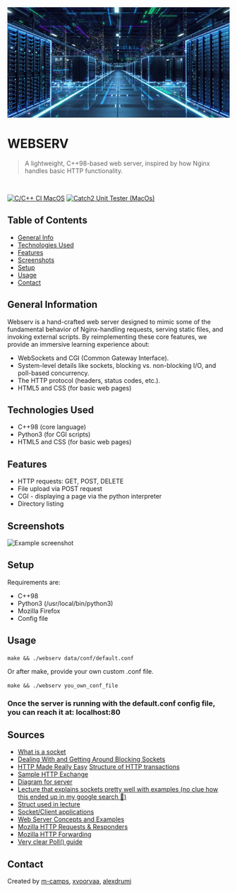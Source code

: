 <div align="center">
   <a href="https://github.com/alexdrumi/webserv">
     <img src="data/www/webserver.jpg" alt="MNE EEG Logo" width="550" height="250">
   </a>
 </div>
 
 
 # WEBSERV
 > A lightweight, C++98-based web server, inspired by how Nginx handles basic HTTP functionality.
 
 <br>
 
 [![C/C++ CI MacOS](https://github.com/xvoorvaa/webserv/actions/workflows/macos_comp.yml/badge.svg)](https://github.com/xvoorvaa/webserv/actions/workflows/macos_comp.yml)
 [![Catch2 Unit Tester (MacOs)](https://github.com/xvoorvaa/webserv/actions/workflows/Catch2_unit_tester.yml/badge.svg)](https://github.com/xvoorvaa/webserv/actions/workflows/Catch2_unit_tester.yml)
 
 ## Table of Contents
 * [General Info](#general-information)
 * [Technologies Used](#technologies-used)
 * [Features](#features)
 * [Screenshots](#screenshots)
 * [Setup](#setup)
 * [Usage](#usage)
 * [Contact](#contact)
 
 
 ## General Information
 Webserv is a hand-crafted web server designed to mimic some of the fundamental behavior of Nginx-handling requests, serving static files, and invoking external scripts. By reimplementing these core features, we provide an immersive learning experience about:<br>
 
 - WebSockets and CGI (Common Gateway Interface).<br>
 - System-level details like sockets, blocking vs. non-blocking I/O, and poll-based concurrency.<br>
 - The HTTP protocol (headers, status codes, etc.).<br>
 - HTML5 and CSS (for basic web pages)
 
 
 ## Technologies Used
 - C++98 (core language)
 - Python3 (for CGI scripts)
 - HTML5 and CSS (for basic web pages)
 
 
 ## Features
 - HTTP requests: GET, POST, DELETE 
 - File upload via POST request
 - CGI - displaying a page via the python interpreter
 - Directory listing
 
 
 ## Screenshots
 ![Example screenshot](./data/www/screenshot.png)
 
 
 ## Setup
 Requirements are:
 - C++98
 - Python3 (/usr/local/bin/python3)
 - Mozilla Firefox
 - Config file
 
 
 ## Usage
 `make && ./webserv data/conf/default.conf`
 
 Or after make, provide your own custom .conf file.
 
 `make && ./webserv you_own_conf_file`
 
 ### Once the server is running with the default.conf config file, you can reach it at: localhost:80
 
 ## Sources
 - [What is a socket](https://beej.us/guide/bgnet/html/index-wide.html#:~:text=2-,What%20is%20a%20socket%3F,-You%20hear%20talk)
 - [Dealing With and Getting Around Blocking Sockets](http://dwise1.net/pgm/sockets/blocking.html)
 - [HTTP Made Really Easy](https://www.jmarshall.com/easy/http/)
 [Structure of HTTP transactions](https://www.jmarshall.com/easy/http/#:~:text=Table%20of%20Contents-,Structure%20of%20HTTP%20Transactions,-Like%20most%20network)
 - [Sample HTTP Exchange](https://www.jmarshall.com/easy/http/#:~:text=Table%20of%20Contents-,Sample%20HTTP%20Exchange,After%20sending%20the%20response%2C%20the%20server%20closes%20the%20socket.,-To%20familiarize%20yourself)
 - [Diagram for server](https://i.stack.imgur.com/YQ5ES.png)
 - [Lecture that explains sockets pretty well with examples (no clue how this ended up in my google search :grimacing:)](https://www.cs.cmu.edu/~srini/15-441/S10/lectures/r01-sockets.pdf)
 - [Struct used in lecture](https://www.gta.ufrj.br/ensino/eel878/sockets/sockaddr_inman.html)
 - [Socket/Client applications](https://www.bogotobogo.com/cplusplus/sockets_server_client.php)
 - [Web Server Concepts and Examples](https://www.youtube.com/watch?v=9J1nJOivdyw)
 - [Mozilla HTTP Requests & Responders](https://developer.mozilla.org/en-US/docs/Web/HTTP/Messages)
 - [Mozilla HTTP Forwarding](https://developer.mozilla.org/en-US/docs/Web/HTTP/Redirections)
 - [Very clear Poll() guide](https://beej.us/guide/bgnet/html/#poll)
 
 
 ## Contact
 Created by [m-camps](https://github.com/m-camps),
 [xvoorvaa](https://github.com/xvoorvaa),
 [alexdrumi](https://github.com/alexdrumi)
